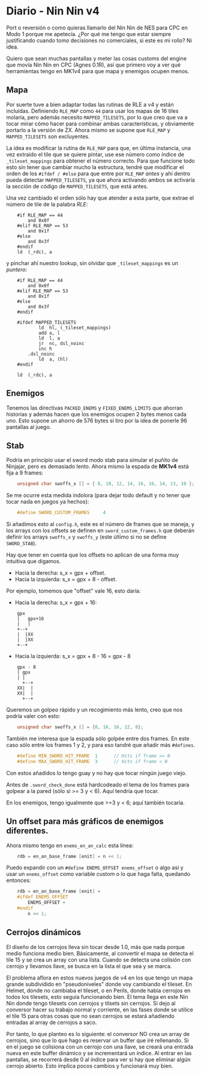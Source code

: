 Diario - Nin Nin v4
===================

Port o reversión o como quieras llamarlo del Nin Nin de NES para CPC en Modo 1 porque me apetecía. ¿Por qué me tengo que estar siempre justificando cuando tomo decisiones no comerciales, si este es mi rollo? Ni idea.

Quiero que sean muchas pantallas y meter las cosas customs del engine que movía Nin Nin en CPC (Agnes 0.1R), así que primero voy a ver qué herramientas tengo en MK1v4 para que mapa y enemigos ocupen menos. 

## Mapa

Por suerte tuve a bien adaptar todas las rutinas de RLE a v4 y están incluidas. Definiendo `RLE_MAP` como `44` para usar los mapas de 16 tiles molaría, pero además necesito `MAPPED_TILESETS`, por lo que creo que va a tocar mirar cómo hacer para combinar ambas características, y obviamente portarlo a la versión de ZX. Ahora mismo se supone que `RLE_MAP` y `MAPPED_TILESETS` son excluyentes.

La idea es modificar la rutina de `RLE_MAP` para que, en última instancia, una vez extraído el tile que se quiere pintar, use ese número como índice de `_tileset_mappings` para obtener el número correcto. Para que funcione todo esto sin tener que cambiar mucho la estructura, tendré que modificar el orden de los `#ifdef / #else` para que entre por `RLE_MAP` *antes* y ahí dentro pueda detectar `MAPPED_TILESETS`, ya que ahora activando ambos se activaría la sección de código de `MAPPED_TILESETS`, que está antes.

Una vez cambiado el orden sólo hay que atender a esta parte, que extrae el número de tile de la palabra *RLE*:

```
    #if RLE_MAP == 44
        and 0x0f
    #elif RLE_MAP == 53
        and 0x1f
    #else
        and 0x3f
    #endif          
    ld  (_rdc), a
```

y pinchar ahí nuestro lookup, sin olvidar que `_tileset_mappings` es un *puntero*:

```
    #if RLE_MAP == 44
        and 0x0f
    #elif RLE_MAP == 53
        and 0x1f
    #else
        and 0x3f
    #endif  

    #ifdef MAPPED_TILESETS
            ld  hl, (_tileset_mappings)
            add a, l
            ld  l, a
            jr  nc, dsl_noinc
            inc h
        .dsl_noinc
            ld  a, (hl)
    #endif

    ld  (_rdc), a
```

## Enemigos

Tenemos las directivas `PACKED_ENEMS` y `FIXED_ENEMS_LIMITS` que ahorran historias y además hacen que los enemigos ocupen 2 bytes menos cada uno. Esto supone un ahorro de 576 bytes si tiro por la idea de ponerle 96 pantallas al juego.

## Stab

Podría en principio usar el sword modo stab para simular el puñito de Ninjajar, pero es demasiado lento. Ahora mismo la espada de **MK1v4** está fija a 9 frames:

```c
    unsigned char swoffs_x [] = { 8, 10, 12, 14, 16, 16, 14, 13, 10 };
```

Se me ocurre esta medida indolora (para dejar todo default y no tener que tocar nada en juegos ya hechos):

```c
    #define SWORD_CUSTOM_FRAMES     4
```

Si añadimos esto al `config.h`, este es el número de frames que se maneja, y los arrays con los offsets se definen en `sword_custom_frames.h` que deberán definir los arrays `swoffs_x` y `swoffs_y` (este último si no se define `SWORD_STAB`).

Hay que tener en cuenta que los offsets no aplican de una forma muy intuitiva que digamos.

* Hacia la derecha: s_x = gpx + offset.
* Hacia la izquierda: s_x = gpx + 8 - offset.

Por ejemplo, tomemos que "offset" vale 16, esto daría:

* Hacia la derecha: s_x = gpx + 16:

```
    gpx
    |   gpx+16
    |   |
    +--+
    |  |XX
    |  |XX
    +--+
```

* Hacia la izquierda: s_x = gpx + 8 - 16 = gpx - 8

```   
    gpx - 8
    | gpx
    | |
      +--+
    XX|  |
    XX|  |
      +--+
```

Queremos un golpeo rápido y un recogimiento más lento, creo que nos podría valer con esto:

```c
    unsigned char swoffs_x [] = {8, 16, 16, 12, 8};
```

También me interesa que la espada sólo golpée entre dos frames. En este caso sólo entre los frames 1 y 2, y para eso tandré que añadir más `#defines`.

```c 
    #define MIN_SWORD_HIT_FRAME  1      // Hits if frame >= N
    #define MAX_SWORD_HIT_FRAME  3      // Hits if frame < N
```

Con estos añadidos lo tengo guay y no hay que tocar ningún juego viejo.

Antes de `.sword_check_done` está hardcodeado el tema de los frames para golpear a la pared (sólo si >= 3 y < 6). Aquí tendría que tocar.

En los enemigos, tengo igualmente que >=3 y < 6; aquí también tocaría.

## Un offset para más gráficos de enemigos diferentes.

Ahora mismo tengo en `enems_en_an_calc` esta linea:

```c
    rdb = en_an_base_frame [enit] = n << 1;
```

Puedo expandir con un `#define ENEMS_OFFSET enems_offset` o algo así y usar un `enems_offset` como variable custom o lo que haga falta, quedando entonces:

```c
    rdb = en_an_base_frame [enit] = 
    #ifdef ENEMS_OFFSET
        ENEMS_OFFSET + 
    #endif
        n << 1;
```

## Cerrojos dinámicos

El diseño de los cerrojos lleva sin tocar desde 1.0, más que nada porque medio funciona medio bien. Básicamente, al convertir el mapa se detecta el tile 15 y se crea un array con una lista. Cuando se detecta una colisión con cerrojo y llevamos llave, se busca en la lista el que sea y se marca.

El problema aflora en estos nuevos juegos de v4 en los que tengo un mapa grande subdividido en "pseudoniveles" donde voy cambiando el tileset. En Helmet, donde no cambiaba el tileset, o en Perils, donde había cerrojos en todos los tilesets, esto seguía funcionando bien. El tema llega en este Nin Nin donde tengo tilesets con cerrojos y tilsets sin cerrojos. Si dejo al conversor hacer su trabajo normal y corriente, en las fases donde se utilice el tile 15 para otras cosas que no sean cerrojos se estará añadiendo entradas al array de cerrojos a saco.

Por tanto, lo que planteo es lo siguiente: el conversor NO crea un array de cerrojos, sino que lo que hago es reservar un buffer que iré rellenando. Si en el juego se colisiona con un cerrojo con una llave, se creará una entrada nueva en este buffer dinámico y se incrementará un índice. Al entrar en las pantallas, se recorrerá desde 0 al índice para ver si hay que eliminar algún cerrojo abierto. Esto implica pocos cambios y funcionará muy bien.

